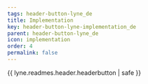 ```yaml
---
tags: header-button-lyne_de
title: Implementation
key: header-button-lyne-implementation_de
parent: header-button-lyne_de
icon: implementation
order: 4
permalink: false  
---
```

{{ lyne.readmes.header.headerbutton | safe }}


